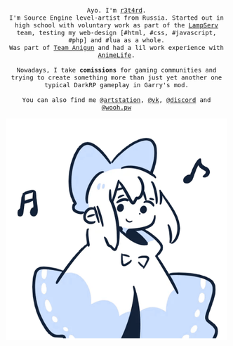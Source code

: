 <p align="center">
  <samp>Ayo. I'm <a href="https://github.com/r3t4rd">r3t4rd</a>.
  <br>
  I'm Source Engine level-artist from Russia. Started out in high school with voluntary work as part of the <a href="https://vk.com/lampserv">LampServ</a> team, testing my web-design [#html, #css, #javascript, #php] and #lua as a whole.<br>
  Was part of <a href="https://vk.com/clubanigun">Team Anigun</a> and had a lil work experience with <a href="">AnimeLife</a>. <br><br>
  Nowadays, I take <strong>comissions</strong> for gaming communities and trying to create something more than just yet another one typical DarkRP gameplay in Garry's mod.<br><br>
  You can also find me <a href="https://r3t4rd.artstation.com/">@artstation</a>, <a href="https://vk.com/r3t4rded">@vk</a>, <a href="https://discord.gg/wooh">@discord</a> and <a href="https://wooh.pw">@wooh.pw</a>
  </samp>
  <br>
  <br>
  <img src="https://github.com/r3t4rd/r3t4rd/blob/master/UserPicture.png" width="555"/>
</p>

